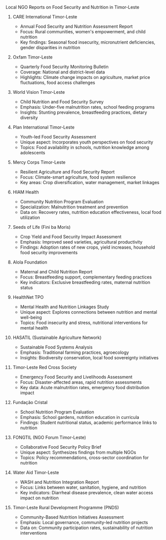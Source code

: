 Local NGO Reports on Food Security and Nutrition in Timor-Leste

1. CARE International Timor-Leste
   - Annual Food Security and Nutrition Assessment Report
   - Focus: Rural communities, women's empowerment, and child nutrition
   - Key findings: Seasonal food insecurity, micronutrient deficiencies, gender disparities in nutrition

2. Oxfam Timor-Leste
   - Quarterly Food Security Monitoring Bulletin
   - Coverage: National and district-level data
   - Highlights: Climate change impacts on agriculture, market price fluctuations, food access challenges

3. World Vision Timor-Leste
   - Child Nutrition and Food Security Survey
   - Emphasis: Under-five malnutrition rates, school feeding programs
   - Insights: Stunting prevalence, breastfeeding practices, dietary diversity

4. Plan International Timor-Leste
   - Youth-led Food Security Assessment
   - Unique aspect: Incorporates youth perspectives on food security
   - Topics: Food availability in schools, nutrition knowledge among adolescents

5. Mercy Corps Timor-Leste
   - Resilient Agriculture and Food Security Report
   - Focus: Climate-smart agriculture, food system resilience
   - Key areas: Crop diversification, water management, market linkages

6. HIAM Health
   - Community Nutrition Program Evaluation
   - Specialization: Malnutrition treatment and prevention
   - Data on: Recovery rates, nutrition education effectiveness, local food utilization

7. Seeds of Life (Fini ba Moris)
   - Crop Yield and Food Security Impact Assessment
   - Emphasis: Improved seed varieties, agricultural productivity
   - Findings: Adoption rates of new crops, yield increases, household food security improvements

8. Alola Foundation
   - Maternal and Child Nutrition Report
   - Focus: Breastfeeding support, complementary feeding practices
   - Key indicators: Exclusive breastfeeding rates, maternal nutrition status

9. HealthNet TPO
   - Mental Health and Nutrition Linkages Study
   - Unique aspect: Explores connections between nutrition and mental well-being
   - Topics: Food insecurity and stress, nutritional interventions for mental health

10. HASATIL (Sustainable Agriculture Network)
    - Sustainable Food Systems Analysis
    - Emphasis: Traditional farming practices, agroecology
    - Insights: Biodiversity conservation, local food sovereignty initiatives

11. Timor-Leste Red Cross Society
    - Emergency Food Security and Livelihoods Assessment
    - Focus: Disaster-affected areas, rapid nutrition assessments
    - Key data: Acute malnutrition rates, emergency food distribution impact

12. Fundação Cristal
    - School Nutrition Program Evaluation
    - Emphasis: School gardens, nutrition education in curricula
    - Findings: Student nutritional status, academic performance links to nutrition

13. FONGTIL (NGO Forum Timor-Leste)
    - Collaborative Food Security Policy Brief
    - Unique aspect: Synthesizes findings from multiple NGOs
    - Topics: Policy recommendations, cross-sector coordination for nutrition

14. Water Aid Timor-Leste
    - WASH and Nutrition Integration Report
    - Focus: Links between water, sanitation, hygiene, and nutrition
    - Key indicators: Diarrheal disease prevalence, clean water access impact on nutrition

15. Timor-Leste Rural Development Programme (PNDS)
    - Community-Based Nutrition Initiatives Assessment
    - Emphasis: Local governance, community-led nutrition projects
    - Data on: Community participation rates, sustainability of nutrition interventions